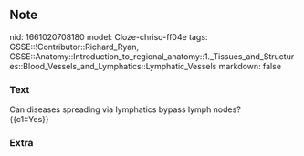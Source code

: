 ## Note
nid: 1661020708180
model: Cloze-chrisc-ff04e
tags: GSSE::!Contributor::Richard_Ryan, GSSE::Anatomy::Introduction_to_regional_anatomy::1._Tissues_and_Structures::Blood_Vessels_and_Lymphatics::Lymphatic_Vessels
markdown: false

### Text
<div class="toggle">
  Can diseases spreading via lymphatics bypass lymph nodes?
</div>
<div class="toggle">
  {{c1::Yes}}
</div>

### Extra

